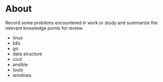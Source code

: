 # About


Record some problems encountered in work or study and summarize the relevant knowledge points for review.

- linux
- k8s
- go
- data structure
- cicd
- ansible
- tools
- windows